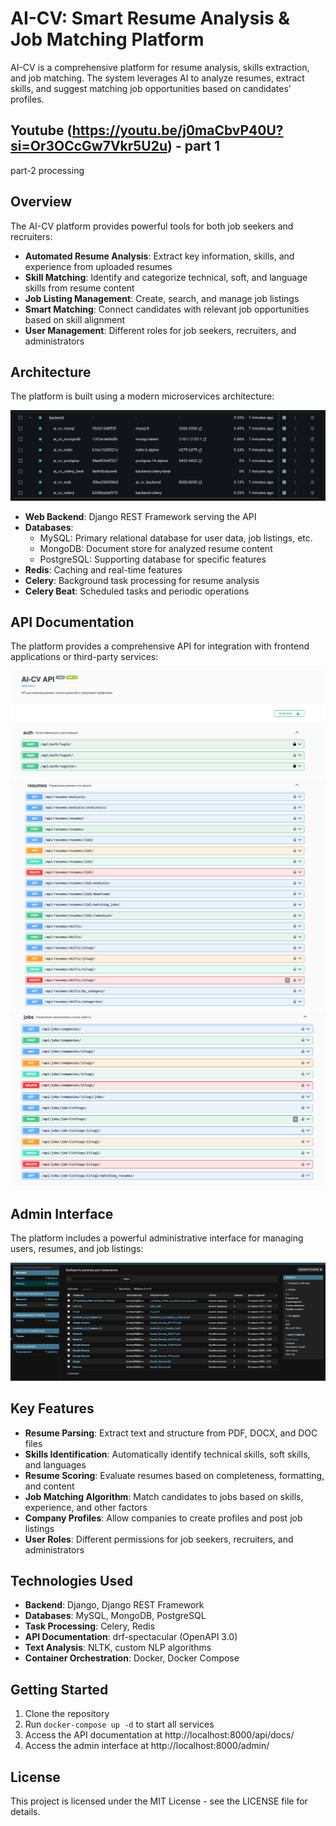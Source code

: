 # AI-CV: Smart Resume Analysis & Job Matching Platform

AI-CV is a comprehensive platform for resume analysis, skills extraction, and job matching. The system leverages AI to analyze resumes, extract skills, and suggest matching job opportunities based on candidates' profiles.

## Youtube (https://youtu.be/j0maCbvP40U?si=Or3OCcGw7Vkr5U2u) - part 1
part-2 processing

## Overview

The AI-CV platform provides powerful tools for both job seekers and recruiters:

- **Automated Resume Analysis**: Extract key information, skills, and experience from uploaded resumes
- **Skill Matching**: Identify and categorize technical, soft, and language skills from resume content
- **Job Listing Management**: Create, search, and manage job listings
- **Smart Matching**: Connect candidates with relevant job opportunities based on skill alignment
- **User Management**: Different roles for job seekers, recruiters, and administrators

## Architecture

The platform is built using a modern microservices architecture:

![Docker Containers](./frontend/src/assets/docker.png)

- **Web Backend**: Django REST Framework serving the API
- **Databases**:
  - MySQL: Primary relational database for user data, job listings, etc.
  - MongoDB: Document store for analyzed resume content
  - PostgreSQL: Supporting database for specific features
- **Redis**: Caching and real-time features
- **Celery**: Background task processing for resume analysis
- **Celery Beat**: Scheduled tasks and periodic operations

## API Documentation

The platform provides a comprehensive API for integration with frontend applications or third-party services:

![API Overview](./frontend/src/assets/1-part-swagger.png)
![API Overview](./frontend/src/assets/2-part-swagger.png)
![API Overview](./frontend/src/assets/3-part-swagger.png)

## Admin Interface

The platform includes a powerful administrative interface for managing users, resumes, and job listings:

![Admin Interface](./frontend/src/assets/django-admin.png)

## Key Features

- **Resume Parsing**: Extract text and structure from PDF, DOCX, and DOC files
- **Skills Identification**: Automatically identify technical skills, soft skills, and languages
- **Resume Scoring**: Evaluate resumes based on completeness, formatting, and content
- **Job Matching Algorithm**: Match candidates to jobs based on skills, experience, and other factors
- **Company Profiles**: Allow companies to create profiles and post job listings
- **User Roles**: Different permissions for job seekers, recruiters, and administrators

## Technologies Used

- **Backend**: Django, Django REST Framework
- **Databases**: MySQL, MongoDB, PostgreSQL
- **Task Processing**: Celery, Redis
- **API Documentation**: drf-spectacular (OpenAPI 3.0)
- **Text Analysis**: NLTK, custom NLP algorithms
- **Container Orchestration**: Docker, Docker Compose

## Getting Started

1. Clone the repository
2. Run `docker-compose up -d` to start all services
3. Access the API documentation at http://localhost:8000/api/docs/
4. Access the admin interface at http://localhost:8000/admin/

## License

This project is licensed under the MIT License - see the LICENSE file for details.
